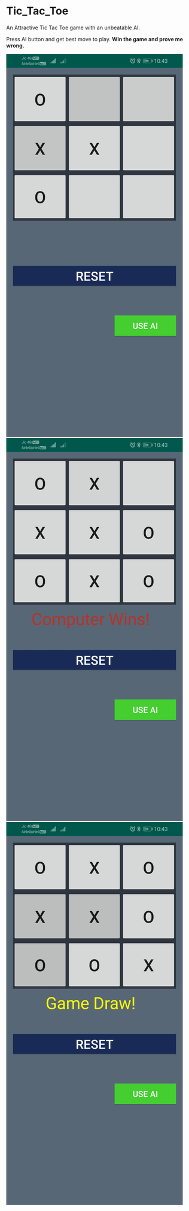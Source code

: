 # Tic_Tac_Toe
An Attractive Tic Tac Toe game with an unbeatable AI.


Press AI button and get best move to play.
**Win the game and prove me wrong.**

![GitHub Logo](/Screenshot_20200113_224341_animesh.com.tictactoe.jpg)
![GitHub Logo](/Screenshot_20200113_224349_animesh.com.tictactoe.jpg)
![GitHub Logo](/Screenshot_20200113_224357_animesh.com.tictactoe.jpg)
